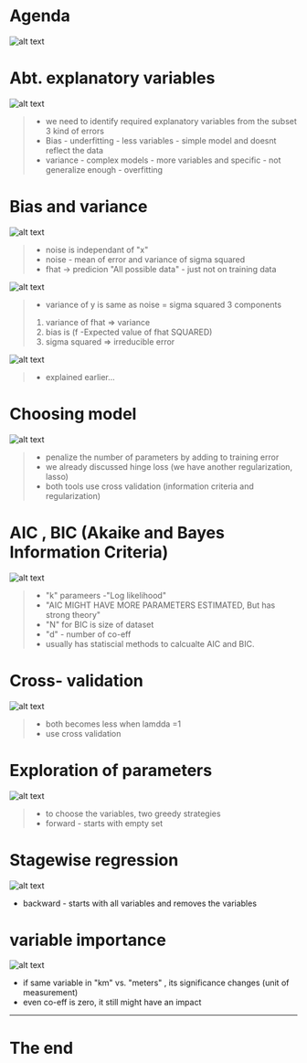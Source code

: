 # Agenda
![alt text](image-1.png)

# Abt. explanatory variables
![alt text](image-2.png)
> - we need to identify required explanatory variables from the subset
> 3 kind of errors
> - Bias - underfitting - less variables - simple model and doesnt reflect the data
> - variance - complex models - more variables and specific - not generalize enough - overfitting

# Bias and variance
![alt text](image-3.png)
> - noise is independant of "x"
> - noise - mean of error and variance of sigma squared
> - fhat -> predicion
> "All possible data" - just not on training data
 
![alt text](image-4.png)
> - variance of y is same as noise = sigma squared
>  3 components
> 1. variance of fhat => variance
> 2. bias is (f -Expected value of fhat SQUARED)
> 3. sigma squared => irreducible error

![alt text](image-5.png)

> - explained earlier...

# Choosing model
![alt text](image-6.png)
> - penalize the number of parameters by adding to training error
> - we already discussed hinge loss (we have another regularization, lasso)
> - both tools use cross validation (information criteria and regularization)


# AIC , BIC (Akaike and Bayes Information Criteria)
![alt text](image-7.png)

> - "k" parameers
> -"Log likelihood"
> - "AIC MIGHT HAVE MORE PARAMETERS ESTIMATED, But has strong theory"
> - "N" for BIC is size of dataset
> - "d" - number of co-eff
> - usually has statiscial methods to calcualte AIC and BIC.


# Cross- validation
![alt text](image-8.png)

> - both becomes less when lamdda =1
> - use cross validation

# Exploration of parameters
![alt text](image-9.png)

> - to choose the variables, two greedy strategies
> - forward - starts with empty set

# Stagewise regression
![alt text](image-10.png)
- backward - starts with all variables and removes the variables

# variable importance
![alt text](image-11.png)

- if same variable in  "km" vs. "meters" , its significance changes (unit of measurement)
- even co-eff  is zero, it still might have an impact


---
# The end